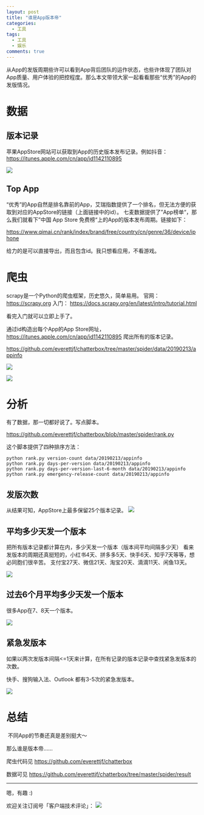 ```yaml
---
layout: post
title: "谁是App版本帝"
categories:
  - 工具
tags:
  - 工具
  - 娱乐
comments: true
---
```


从App的发版周期些许可以看到App背后团队的运作状态，也些许体现了团队对App质量、用户体验的把控程度。那么本文带领大家一起看看那些“优秀”的App的发版情况。


<!-- more -->

# 数据

## 版本记录

苹果AppStore网站可以获取到App的历史版本发布记录。例如抖音：
https://itunes.apple.com/cn/app/id1142110895

![](/media/15500700541354.jpg)

## Top App

“优秀”的App自然是排名靠前的App，艾瑞指数提供了一个排名，但无法方便的获取到对应的AppStore的链接（上面链接中的id）。
七麦数据提供了”App榜单“，那么我们就看下”中国 App Store 免费榜“上的App的版本发布周期。链接如下：

https://www.qimai.cn/rank/index/brand/free/country/cn/genre/36/device/iphone

给力的是可以直接导出，而且包含id。我只想看应用，不看游戏。

# 爬虫

scrapy是一个Python的爬虫框架，历史悠久，简单易用。
官网： https://scrapy.org
入门： https://docs.scrapy.org/en/latest/intro/tutorial.html

看完入门就可以立即上手了。

通过id构造出每个App的App Store网址，
https://itunes.apple.com/cn/app/id1142110895
爬出所有的版本记录。

https://github.com/everettjf/chatterbox/tree/master/spider/data/20190213/appinfo

![](/media/15500757845904.jpg)

![](/media/15500757964452.jpg)


# 分析

有了数据，那一切都好说了。写点脚本。

https://github.com/everettjf/chatterbox/blob/master/spider/rank.py

这个脚本提供了四种排序方法：

```
python rank.py version-count data/20190213/appinfo
python rank.py days-per-version data/20190213/appinfo
python rank.py days-per-version-last-6-month data/20190213/appinfo
python rank.py emergency-release-count data/20190213/appinfo
```

## 发版次数

从结果可知，AppStore上最多保留25个版本记录。
![](/media/15500763017603.jpg)

## 平均多少天发一个版本

把所有版本记录都计算在内，多少天发一个版本（版本间平均间隔多少天）
看来发版本的周期还真挺短的，小红书4天、拼多多5天、快手6天、知乎7天等等，想必同胞们很辛苦。
支付宝27天、微信21天、淘宝20天、滴滴11天、闲鱼13天。

![](/media/15500765126911.jpg)

## 过去6个月平均多少天发一个版本

很多App在7、8天一个版本。

![](/media/15500767020644.jpg)

## 紧急发版本


如果以两次发版本间隔<=1天来计算，在所有记录的版本记录中查找紧急发版本的次数。

快手、搜狗输入法、Outlook 都有3-5次的紧急发版本。


![](/media/15500769306033.jpg)




# 总结

 不同App的节奏还真是差别挺大～

那么谁是版本帝……

爬虫代码见
https://github.com/everettjf/chatterbox

数据可见
https://github.com/everettjf/chatterbox/tree/master/spider/result

---

嗯，有趣 :)

欢迎关注订阅号「客户端技术评论」：
![](/images/fun.png)


